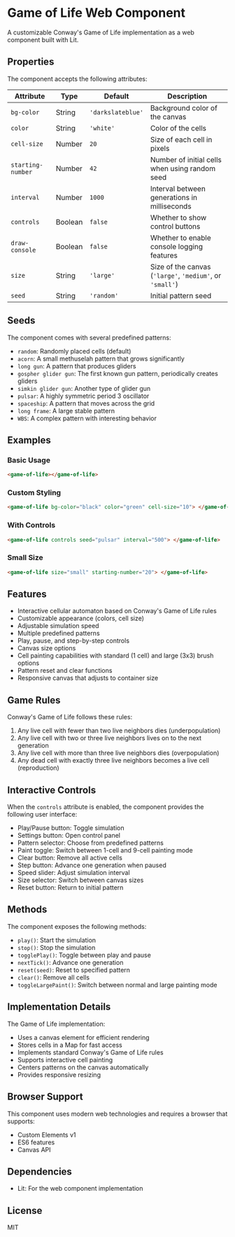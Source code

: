 # Game of Life Web Component

A customizable Conway's Game of Life implementation as a web component built with Lit.


## Properties

The component accepts the following attributes:

| Attribute         | Type    | Default           | Description                                              |
| ----------------- | ------- | ----------------- | -------------------------------------------------------- |
| `bg-color`        | String  | `'darkslateblue'` | Background color of the canvas                           |
| `color`           | String  | `'white'`         | Color of the cells                                       |
| `cell-size`       | Number  | `20`              | Size of each cell in pixels                              |
| `starting-number` | Number  | `42`              | Number of initial cells when using random seed           |
| `interval`        | Number  | `1000`            | Interval between generations in milliseconds             |
| `controls`        | Boolean | `false`           | Whether to show control buttons                          |
| `draw-console`    | Boolean | `false`           | Whether to enable console logging features               |
| `size`            | String  | `'large'`         | Size of the canvas (`'large'`, `'medium'`, or `'small'`) |
| `seed`            | String  | `'random'`        | Initial pattern seed                                     |

## Seeds

The component comes with several predefined patterns:

- `random`: Randomly placed cells (default)
- `acorn`: A small methuselah pattern that grows significantly
- `long gun`: A pattern that produces gliders
- `gospher glider gun`: The first known gun pattern, periodically creates gliders
- `simkin glider gun`: Another type of glider gun
- `pulsar`: A highly symmetric period 3 oscillator
- `spaceship`: A pattern that moves across the grid
- `long frame`: A large stable pattern
- `WBS`: A complex pattern with interesting behavior

## Examples

### Basic Usage

```html
<game-of-life></game-of-life>
```

### Custom Styling

```html
<game-of-life bg-color="black" color="green" cell-size="10"> </game-of-life>
```

### With Controls

```html
<game-of-life controls seed="pulsar" interval="500"> </game-of-life>
```

### Small Size

```html
<game-of-life size="small" starting-number="20"> </game-of-life>
```

## Features

- Interactive cellular automaton based on Conway's Game of Life rules
- Customizable appearance (colors, cell size)
- Adjustable simulation speed
- Multiple predefined patterns
- Play, pause, and step-by-step controls
- Canvas size options
- Cell painting capabilities with standard (1 cell) and large (3x3) brush options
- Pattern reset and clear functions
- Responsive canvas that adjusts to container size

## Game Rules

Conway's Game of Life follows these rules:

1. Any live cell with fewer than two live neighbors dies (underpopulation)
2. Any live cell with two or three live neighbors lives on to the next generation
3. Any live cell with more than three live neighbors dies (overpopulation)
4. Any dead cell with exactly three live neighbors becomes a live cell (reproduction)

## Interactive Controls

When the `controls` attribute is enabled, the component provides the following user interface:

- Play/Pause button: Toggle simulation
- Settings button: Open control panel
- Pattern selector: Choose from predefined patterns
- Paint toggle: Switch between 1-cell and 9-cell painting mode
- Clear button: Remove all active cells
- Step button: Advance one generation when paused
- Speed slider: Adjust simulation interval
- Size selector: Switch between canvas sizes
- Reset button: Return to initial pattern

## Methods

The component exposes the following methods:

- `play()`: Start the simulation
- `stop()`: Stop the simulation
- `togglePlay()`: Toggle between play and pause
- `nextTick()`: Advance one generation
- `reset(seed)`: Reset to specified pattern
- `clear()`: Remove all cells
- `toggleLargePaint()`: Switch between normal and large painting mode

## Implementation Details

The Game of Life implementation:

- Uses a canvas element for efficient rendering
- Stores cells in a Map for fast access
- Implements standard Conway's Game of Life rules
- Supports interactive cell painting
- Centers patterns on the canvas automatically
- Provides responsive resizing

## Browser Support

This component uses modern web technologies and requires a browser that supports:

- Custom Elements v1
- ES6 features
- Canvas API

## Dependencies

- Lit: For the web component implementation

## License

MIT

